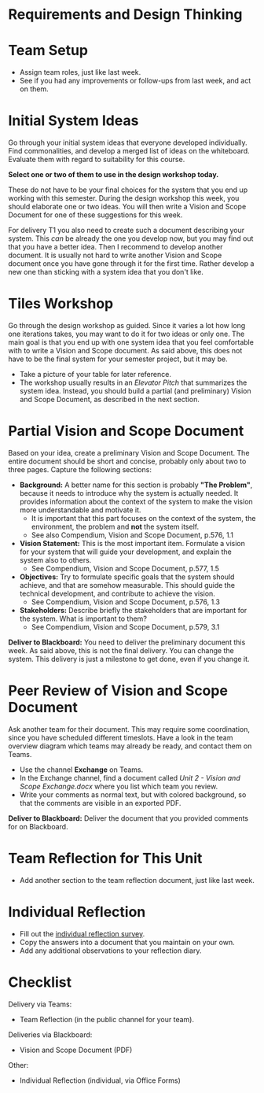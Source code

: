 # Requirements and Design Thinking


# Team Setup

* Assign team roles, just like last week. 
* See if you had any improvements or follow-ups from last week, and act on them.


# Initial System Ideas

Go through your initial system ideas that everyone developed individually. 
Find commonalities, and develop a merged list of ideas on the whiteboard. 
Evaluate them with regard to suitability for this course.


**Select one or two of them to use in the design workshop today.**

These do not have to be your final choices for the system that you end up working with this semester. 
During the design workshop this week, you should elaborate one or two ideas. 
You will then write a Vision and Scope Document for one of these suggestions for this week. 

For delivery T1 you also need to create such a document describing your system.
This _can_ be already the one you develop now, but you may find out that you have a better idea. 
Then I recommend to develop another document. 
It is usually not hard to write another Vision and Scope document once you have gone through it for the first time. 
Rather develop a new one than sticking with a system idea that you don't like.


# Tiles Workshop

Go through the design workshop as guided. 
Since it varies a lot how long one iterations takes, you may want to do it for two ideas or only one. 
The main goal is that you end up with one system idea that you feel comfortable with to write a Vision and Scope document. 
As said above, this does not have to be the final system for your semester project, but it may be.


* Take a picture of your table for later reference.
* The workshop usually results in an _Elevator Pitch_ that summarizes the system idea. 
Instead, you should build a partial (and preliminary) Vision and Scope Document, as described in the next section.



# Partial Vision and Scope Document

Based on your idea, create a preliminary Vision and Scope Document. 
The entire document should be short and concise, probably only about two to three pages. 
Capture the following sections:

* **Background:** A better name for this section is probably **"The Problem"**, because it needs to introduce why the system is actually needed. 
It provides information about the context of the system to make the vision more understandable and motivate it.
  * It is important that this part focuses on the context of the system, the environment, the problem and **not** the system itself. 
  * See also Compendium, Vision and Scope Document, p.576, 1.1
* **Vision Statement:** This is the most important item. 
Formulate a vision for your system that will guide your development, and explain the system also to others. 
  * See Compendium, Vision and Scope Document, p.577, 1.5
* **Objectives:** Try to formulate specific goals that the system should achieve, and that are somehow measurable. 
This should guide the technical development, and contribute to achieve the vision.
  * See Compendium, Vision and Scope Document, p.576, 1.3
* **Stakeholders:** Describe briefly the stakeholders that are important for the system. What is important to them? 
  * See Compendium, Vision and Scope Document, p.579, 3.1


**Deliver to Blackboard:** You need to deliver the preliminary document this week. As said above, this is not the final delivery. 
You can change the system. This delivery is just a milestone to get done, even if you change it.


# Peer Review of Vision and Scope Document

Ask another team for their document. This may require some coordination, since you have scheduled different timeslots. 
Have a look in the team overview diagram which teams may already be ready, and contact them on Teams. 

* Use the channel **Exchange** on Teams.
* In the Exchange channel, find a document called _Unit 2 - Vision and Scope Exchange.docx_ where you list which team you review.
* Write your comments as normal text, but with colored background, so that the comments are visible in an exported PDF.

**Deliver to Blackboard:** Deliver the document that you provided comments for on Blackboard.

# Team Reflection for This Unit 

* Add another section to the team reflection document, just like last week. 

# Individual Reflection

* Fill out the <a href="https://forms.office.com/Pages/ResponsePage.aspx?id=cgahCS-CZ0SluluzdZZ8BSxiepoCd7lKk70IThBWqdJUQUQxNEVLOTBZMDZGNkJBM1Y2NjZCTzhWSi4u" class="arrow">individual reflection survey</a>.
* Copy the answers into a document that you maintain on your own.
* Add any additional observations to your reflection diary.



# Checklist

Delivery via Teams:

* Team Reflection (in the public channel for your team).

Deliveries via Blackboard:

* Vision and Scope Document (PDF)

Other:

* Individual Reflection (individual, via Office Forms)